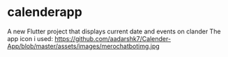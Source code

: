 
# calenderapp

A new Flutter project that displays current date and events on clander
The app icon i used: https://github.com/aadarshk7/Calender-App/blob/master/assets/images/merochatbotimg.jpg
